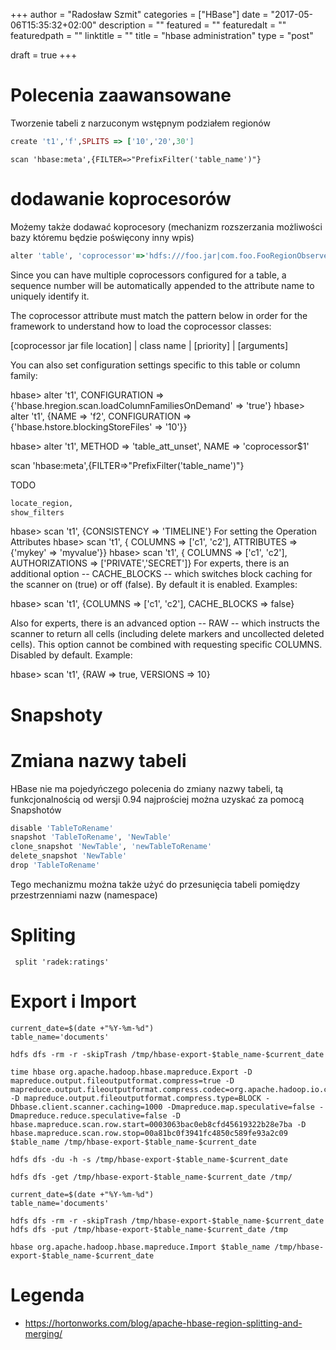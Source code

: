 +++
author = "Radosław Szmit"
categories = ["HBase"]
date = "2017-05-06T15:35:32+02:00"
description = ""
featured = ""
featuredalt = ""
featuredpath = ""
linktitle = ""
title = "hbase administration"
type = "post"

draft = true
+++

# Polecenia zaawansowane #

Tworzenie tabeli z narzuconym wstępnym podziałem regionów
~~~ruby
create 't1','f',SPLITS => ['10','20',30']
~~~

~~~
scan 'hbase:meta',{FILTER=>"PrefixFilter('table_name')"}
~~~


# dodawanie koprocesorów

Możemy także dodawać koprocesory (mechanizm rozszerzania możliwości bazy któremu będzie poświęcony inny wpis)
~~~ruby
alter 'table', 'coprocessor'=>'hdfs:///foo.jar|com.foo.FooRegionObserver|1001|arg1=1,arg2=2'
~~~


Since you can have multiple coprocessors configured for a table, a
sequence number will be automatically appended to the attribute name
to uniquely identify it.

The coprocessor attribute must match the pattern below in order for
the framework to understand how to load the coprocessor classes:

  [coprocessor jar file location] | class name | [priority] | [arguments]

You can also set configuration settings specific to this table or column family:

  hbase> alter 't1', CONFIGURATION => {'hbase.hregion.scan.loadColumnFamiliesOnDemand' => 'true'}
  hbase> alter 't1', {NAME => 'f2', CONFIGURATION => {'hbase.hstore.blockingStoreFiles' => '10'}}


  hbase> alter 't1', METHOD => 'table_att_unset', NAME => 'coprocessor$1'







scan 'hbase:meta',{FILTER=>"PrefixFilter('table_name')"}


TODO
~~~ruby
locate_region, 
show_filters
~~~




 hbase> scan 't1', {CONSISTENCY => 'TIMELINE'}
For setting the Operation Attributes 
  hbase> scan 't1', { COLUMNS => ['c1', 'c2'], ATTRIBUTES => {'mykey' => 'myvalue'}}
  hbase> scan 't1', { COLUMNS => ['c1', 'c2'], AUTHORIZATIONS => ['PRIVATE','SECRET']}
For experts, there is an additional option -- CACHE_BLOCKS -- which
switches block caching for the scanner on (true) or off (false).  By
default it is enabled.  Examples:

  hbase> scan 't1', {COLUMNS => ['c1', 'c2'], CACHE_BLOCKS => false}

Also for experts, there is an advanced option -- RAW -- which instructs the
scanner to return all cells (including delete markers and uncollected deleted
cells). This option cannot be combined with requesting specific COLUMNS.
Disabled by default.  Example:

  hbase> scan 't1', {RAW => true, VERSIONS => 10}


# Snapshoty



# Zmiana nazwy tabeli

HBase nie ma pojedyńczego polecenia do zmiany nazwy tabeli, tą funkcjonalnością od wersji 0.94 najprościej można uzyskać za pomocą Snapshotów

~~~ruby
disable 'TableToRename'
snapshot 'TableToRename', 'NewTable'
clone_snapshot 'NewTable', 'newTableToRename'
delete_snapshot 'NewTable'
drop 'TableToRename'
~~~

Tego mechanizmu można także użyć do przesunięcia tabeli pomiędzy przestrzenniami nazw (namespace)


# Spliting

~~~
 split 'radek:ratings'
~~~


# Export i Import

~~~shell
current_date=$(date +"%Y-%m-%d")
table_name='documents'

hdfs dfs -rm -r -skipTrash /tmp/hbase-export-$table_name-$current_date

time hbase org.apache.hadoop.hbase.mapreduce.Export -D mapreduce.output.fileoutputformat.compress=true -D mapreduce.output.fileoutputformat.compress.codec=org.apache.hadoop.io.compress.GzipCodec -D mapreduce.output.fileoutputformat.compress.type=BLOCK -Dhbase.client.scanner.caching=1000 -Dmapreduce.map.speculative=false -Dmapreduce.reduce.speculative=false -D hbase.mapreduce.scan.row.start=0003063bac0eb8cfd45619322b28e7ba -D hbase.mapreduce.scan.row.stop=00a81bc0f3941fc4850c589fe93a2c09 $table_name /tmp/hbase-export-$table_name-$current_date
 
hdfs dfs -du -h -s /tmp/hbase-export-$table_name-$current_date

hdfs dfs -get /tmp/hbase-export-$table_name-$current_date /tmp/
~~~

~~~shell
current_date=$(date +"%Y-%m-%d")
table_name='documents'

hdfs dfs -rm -r -skipTrash /tmp/hbase-export-$table_name-$current_date
hdfs dfs -put /tmp/hbase-export-$table_name-$current_date /tmp

hbase org.apache.hadoop.hbase.mapreduce.Import $table_name /tmp/hbase-export-$table_name-$current_date
~~~


# Legenda

* https://hortonworks.com/blog/apache-hbase-region-splitting-and-merging/

